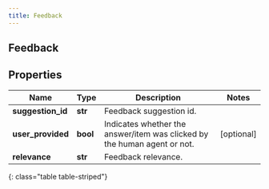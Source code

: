 ```yaml
---
title: Feedback
---
```

## Feedback

## Properties

|Name | Type | Description | Notes|
|------------ | ------------- | ------------- | -------------|
| **suggestion_id** | **str** | Feedback suggestion id. | |
| **user_provided** | **bool** | Indicates whether the answer/item was clicked by the human agent or not. | [optional] |
| **relevance** | **str** | Feedback relevance. | |
{: class="table table-striped"}


